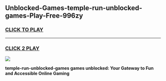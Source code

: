 
## Unblocked-Games-temple-run-unblocked-games-Play-Free-996zy
<h3>
<a href="https://premium76.site?title=temple-run-unblocked-games&ref=15A">CLICK TO PLAY</a></h3>
<hr>

<h3>
<a href="https://premium76.site?title=temple-run-unblocked-games&ref=15A">CLICK 2 PLAY</a>
  
</h3>

<a href="https://premium76.site?title=temple-run-unblocked-games&ref=15A"><img src="https://clearcache.store/games.png"></a>


**temple-run-unblocked-games games unblocked: Your Gateway to Fun and Accessible Online Gaming**
